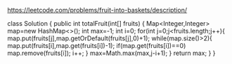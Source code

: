 https://leetcode.com/problems/fruit-into-baskets/description/

class Solution {
    public int totalFruit(int[] fruits) {
        Map<Integer,Integer> map=new HashMap<>();
        int max=-1;
        int i=0;
        for(int j=0;j<fruits.length;j++){
            map.put(fruits[j],map.getOrDefault(fruits[j],0)+1);
            while(map.size()>2){
                map.put(fruits[i],map.get(fruits[i])-1);
                if(map.get(fruits[i])==0) map.remove(fruits[i]);
                i++;
            }
         max=Math.max(max,j-i+1);
        }
        return max;
    }
}
